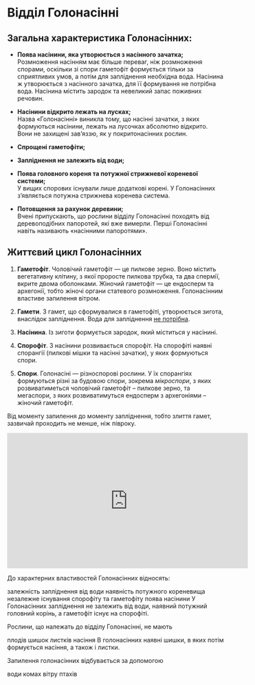 # Відділ Голонасінні

## Загальна характеристика Голонасінних:

-   **Поява насінини, яка утворюється з насінного зачатка;**<br>
    Розмноження насінням має більше переваг, ніж розмноження спорами, оскільки зі спори гаметофіт формується тільки за сприятливих умов, а потім для запліднення необхідна вода. Насінина ж утворюється з насінного зачатка, для її формування не потрібна вода. Насінина містить зародок та невеликий запас поживних речовин.

-   **Насінини відкрито лежать на лусках;**<br>
    Назва «Голонасінні» виникла тому, що насінні зачатки, з яких формуються насінини, лежать на лусочках абсолютно відкрито. Вони не захищені зав’яззю, як у покритонасінних рослин.

-   **Спрощені гаметофіти;**

-   **Запліднення не залежить від води;**

-   **Поява головного кореня та потужної стрижневої кореневої
    системи;**<br>
    У вищих спорових існували лише додаткові корені. У Голонасінних з’являється потужна стрижнева коренева система.

-   **Потовщення за рахунок деревини;**<br>
    Вчені припускають, що рослини відділу Голонасінні походять від деревоподібних папоротей, які вже вимерли. Перші Голонасінні навіть називають «насінними папоротями».

## Життєвий цикл Голонасінних

1.  **Гаметофіт**. Чоловічий гаметофіт — це пилкове зерно. Воно містить вегетативну клітину, з якої проросте пилкова трубка, та два спермії, вкрите двома оболонками. Жіночий гаметофіт — це ендосперм та архегонії, тобто жіночі органи статевого розмноження. Голонасінним властиве запилення вітром.

2.  **Гамети**. З гамет, що сформувалися в гаметофіті, утворюється <span class="p1">зигота</span>, внаслідок запліднення. Вода для запліднення <u>не потрiбна</u>.

3.  **Насінина**. Із зиготи формується зародок, який міститься у насінині.

4.  **Спорофіт**. З насінини розвивається <span class="p1">спорофіт</span>. На спорофіті наявні спорангії (пилкові мішки та насінні зачатки), у яких формуються <span class="p1">спори</span>.

5.  **Спори**. Голонасіні — різноспорові рослини. У їх спорангіях формуються різні за будовою спори, зокрема *мікроспори*, з яких розвиватиметься чоловічий гаметофіт – пилкове зерно, та мегаспори, з яких розвиватимуться ендосперм з архегоніями – жіночий гаметофіт.

Від моменту запилення до моменту запліднення, тобто злиття гамет, зазвичай проходить не менше, ніж півроку.

<div class="fluidMedia">
<iframe align="center" width="560" height="315" src="https://www.youtube.com/embed/JEiUVodj-Ew" frameborder="0" allowfullscreen></iframe>
</div>
<div class="popup">
</div>

<quiz>
<question>
<p>До характерних властивостей Голонасінних відносять:</p>
<answer>залежність запліднення від води</answer> 
<answer>наявність потужного кореневища</answer> 
<answer>незалежне існування спорофіту та гаметофіту</answer>
<answer correct>поява насінини</answer>
<explanation>У Голонасінних запліднення не залежить від води, наявний потужний головний корінь, а гаметофіт існує на спорофіті.</explanation>
</question>
<question>
<p>Рослини, що належать до відділу Голонасінні, не мають</p>
<answer correct>плодів
<answer>шишок</answer>
<answer>листків</answer>
<answer>насіння</answer>
<explanation>В голонасінних наявні шишки, в яких потім формується насіння, а також і листки.</explanation>
</question>
<question>
<p>Запилення голонасінних відбувається за допомогою</p>
<answer>води</answer>
<answer>комах</answer>
<answer correct>вітру</answer>
<answer>птахів</answer>
</question>
</quiz>